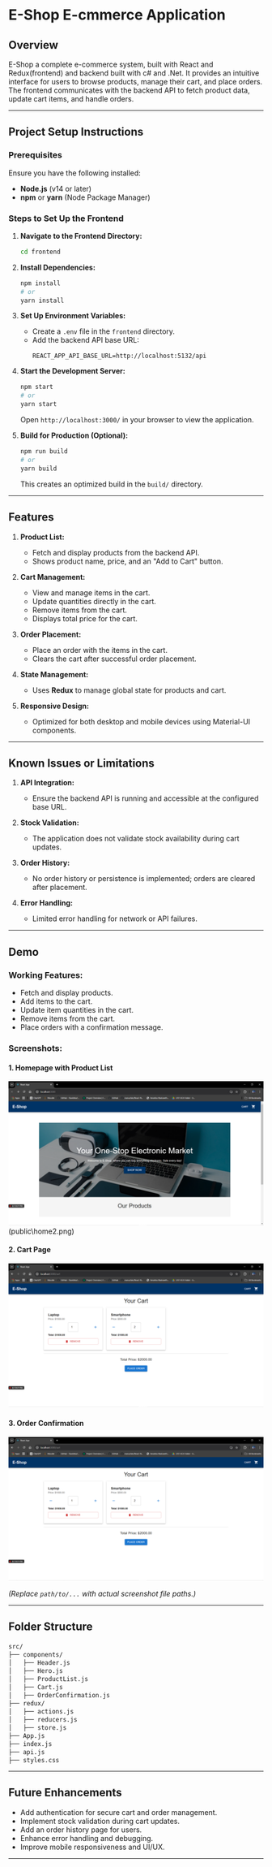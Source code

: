# E-Shop E-cmmerce Application

## Overview
E-Shop a complete e-commerce system, built with React and Redux(frontend) and backend built with c# and .Net. It provides an intuitive interface for users to browse products, manage their cart, and place orders. The frontend communicates with the backend API to fetch product data, update cart items, and handle orders.

---

## Project Setup Instructions

### Prerequisites

Ensure you have the following installed:
- **Node.js** (v14 or later)
- **npm** or **yarn** (Node Package Manager)

### Steps to Set Up the Frontend

1. **Navigate to the Frontend Directory:**
   ```bash
   cd frontend
   ```

2. **Install Dependencies:**
   ```bash
   npm install
   # or
   yarn install
   ```

3. **Set Up Environment Variables:**
   - Create a `.env` file in the `frontend` directory.
   - Add the backend API base URL:
     ```env
     REACT_APP_API_BASE_URL=http://localhost:5132/api
     ```

4. **Start the Development Server:**
   ```bash
   npm start
   # or
   yarn start
   ```
   Open `http://localhost:3000/` in your browser to view the application.

5. **Build for Production (Optional):**
   ```bash
   npm run build
   # or
   yarn build
   ```
   This creates an optimized build in the `build/` directory.

---

## Features

1. **Product List:**
   - Fetch and display products from the backend API.
   - Shows product name, price, and an "Add to Cart" button.

2. **Cart Management:**
   - View and manage items in the cart.
   - Update quantities directly in the cart.
   - Remove items from the cart.
   - Displays total price for the cart.

3. **Order Placement:**
   - Place an order with the items in the cart.
   - Clears the cart after successful order placement.

4. **State Management:**
   - Uses **Redux** to manage global state for products and cart.

5. **Responsive Design:**
   - Optimized for both desktop and mobile devices using Material-UI components.

---

## Known Issues or Limitations

1. **API Integration:**
   - Ensure the backend API is running and accessible at the configured base URL.

2. **Stock Validation:**
   - The application does not validate stock availability during cart updates.

3. **Order History:**
   - No order history or persistence is implemented; orders are cleared after placement.

4. **Error Handling:**
   - Limited error handling for network or API failures.

---

## Demo

### Working Features:
- Fetch and display products.
- Add items to the cart.
- Update item quantities in the cart.
- Remove items from the cart.
- Place orders with a confirmation message.

### Screenshots:

#### 1. Homepage with Product List
![Homepage Screenshot](public\home1.png) 
(public\home2.png)

#### 2. Cart Page
![Cart Page Screenshot](public\cart.png)

#### 3. Order Confirmation
![Order Confirmation Screenshot](public\cart.png)

*(Replace `path/to/...` with actual screenshot file paths.)*

---

## Folder Structure
```
src/
├── components/
│   ├── Header.js
│   ├── Hero.js
│   ├── ProductList.js
│   ├── Cart.js
│   ├── OrderConfirmation.js
├── redux/
│   ├── actions.js
│   ├── reducers.js
│   ├── store.js
├── App.js
├── index.js
├── api.js
├── styles.css
```

---

## Future Enhancements
- Add authentication for secure cart and order management.
- Implement stock validation during cart updates.
- Add an order history page for users.
- Enhance error handling and debugging.
- Improve mobile responsiveness and UI/UX.

---


